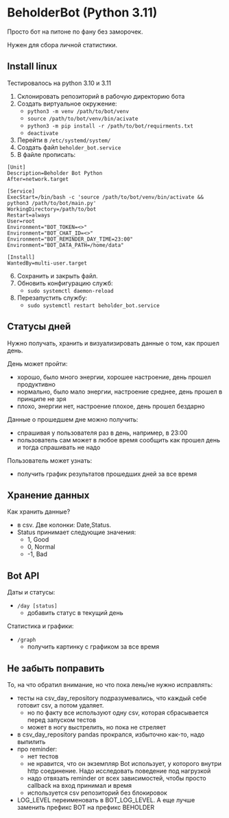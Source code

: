 # BeholderBot (Python 3.11)

Просто бот на питоне по фану без заморочек. 

Нужен для сбора личной статистики.

## Install linux

Тестировалось на python 3.10 и 3.11

1. Склонировать репозиторий в рабочую директорию бота
2. Создать виртуальное окружение:
   - `python3 -m venv /path/to/bot/venv`
   - `source /path/to/bot/venv/bin/acivate`
   - `python3 -m pip install -r /path/to/bot/requirments.txt`
   - `deactivate`
2. Перейти в `/etc/systemd/system/`
3. Создать файл `beholder_bot.service`
4. В файле прописать:
```
[Unit]
Description=Beholder Bot Python
After=network.target

[Service]
ExecStart=/bin/bash -c 'source /path/to/bot/venv/bin/activate && python3 /path/to/bot/main.py'
WorkingDirectory=/path/to/bot
Restart=always
User=root
Environment="BOT_TOKEN=<>"
Environment="BOT_CHAT_ID=<>"
Environment="BOT_REMINDER_DAY_TIME=23:00"
Environment="BOT_DATA_PATH=/home/data"

[Install]
WantedBy=multi-user.target
```
6. Сохранить и закрыть файл.
7. Обновить конфигурацию служб:
   - `sudo systemctl daemon-reload`
8. Перезапустить службу:
   - `sudo systemctl restart beholder_bot.service`

## Статусы дней

Нужно получать, хранить и визуализировать данные о том, как прошел день.

День может пройти:
- хорошо, было много энергии, хорошее настроение, день прошел продуктивно
- нормально, было мало энергии, настроение среднее, день прошел в принципе не зря
- плохо, энергии нет, настроение плохое, день прошел бездарно

Данные о прошедшем дне можно получить:
- спрашивая у пользователя раз в день, например, в 23:00
- пользователь сам может в любое время сообщить как прошел день и тогда спрашивать не надо

Пользователь может узнать:
- получить график результатов прошедших дней за все время

## Хранение данных

Как хранить данные?
- в csv. Две колонки: Date,Status. 
- Status принимает следующие значения:
  - 1, Good
  - 0, Normal
  - -1, Bad

## Bot API 

Даты и статусы:
- `/day [status]`
  - добавить статус в текущий день

Статистика и графики:
- `/graph`
  - получить картинку с графиком за все время

## Не забыть поправить
То, на что обратил внимание, но что пока лень/не нужно исправлять:
- тесты на csv_day_repository подразумевались, что каждый себе готовит csv, а потом удаляет.
  - но по факту все используют одну csv, которая сбрасывается перед запуском тестов
  - может в ногу выстрелить, но пока не стреляет
- в csv_day_repository pandas прокрался, избыточно как-то, надо выпилить
- про reminder:
  - нет тестов
  - не нравится, что он экземпляр Bot использует, у которого внутри http соединение. Надо исследовать поведение под нагрузкой
  - надо отвязать reminder от всех зависимостей, чтобы просто callback на вход принимал и время
  - используется csv репозиторий без блокировок
- LOG_LEVEL переименовать в BOT_LOG_LEVEL. А еще лучше заменить префикс BOT на префикс BEHOLDER
